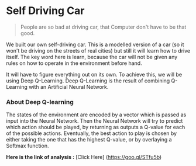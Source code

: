 # Self Driving Car


> People are so bad at driving car, that Computer don't have to be that good.

We built our own self-driving car. This is a modelled version of a car (so it won't be driving on the streets of real cities) but still it will learn how to drive itself. The key word here is learn, because the car will not be given any rules on how to operate in the environment before hand.

It will have to figure everything out on its own. To achieve this, we will be using Deep Q-Learning. Deep Q-Learning is the result of combining Q-Learning with an Artificial Neural Network.

### About Deep Q-learning
The states of the environment are encoded by a vector which is passed as input into the Neural Network. Then the Neural Network will try to predict which action should be played, by returning as outputs a Q-value for each of the possible actions. Eventually, the best action to play is chosen by either taking the one that has the highest Q-value, or by overlaying a Softmax function.

**Here is the link of analysis :**
[Click Here] (https://goo.gl/STfu5b)

